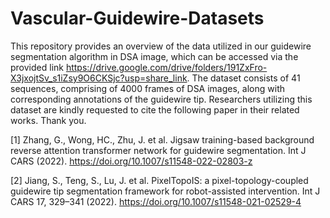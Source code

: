 # Vascular-Guidewire-Datasets
This repository provides an overview of the data utilized in our guidewire segmentation algorithm in DSA image, which can be accessed via the provided link https://drive.google.com/drive/folders/191ZxFro-X3jxojtSv_s1iZsy9O6CKSjc?usp=share_link. The dataset consists of 41 sequences, comprising of 4000 frames of DSA images, along with corresponding annotations of the guidewire tip. Researchers utilizing this dataset are kindly requested to cite the following paper in their related works. Thank you.

[1] Zhang, G., Wong, HC., Zhu, J. et al. Jigsaw training-based background reverse attention transformer network for guidewire segmentation. Int J CARS (2022). https://doi.org/10.1007/s11548-022-02803-z

[2] Jiang, S., Teng, S., Lu, J. et al. PixelTopoIS: a pixel-topology-coupled guidewire tip segmentation framework for robot-assisted intervention. Int J CARS 17, 329–341 (2022). https://doi.org/10.1007/s11548-021-02529-4
